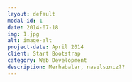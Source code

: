 ```yaml
---
layout: default
modal-id: 1
date: 2014-07-18
img: 1.jpg
alt: image-alt
project-date: April 2014
client: Start Bootstrap
category: Web Development
description: Merhabalar, nasılsınız??
---
```

